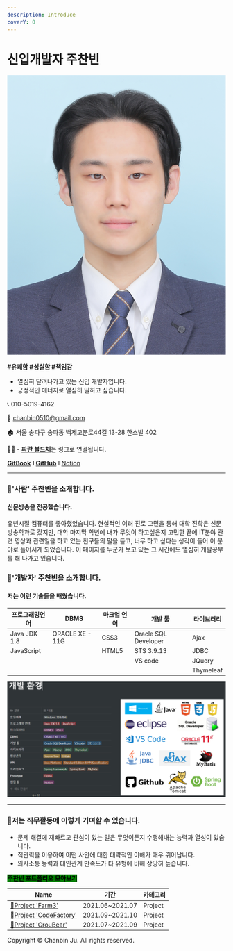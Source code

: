 ```yaml
---
description: Introduce
coverY: 0
---
```


# 신입개발자 주찬빈

![](.gitbook/assets/이력서사진캡쳐본.png)

**#유쾌함 #성실함 #책임감**

* 열심히 달려나가고 있는 신입 개발자입니다.
* 긍정적인 에너지로 열심히 일하고 싶습니다.

📞 010-5019-4162

💌 chanbin0510@gmail.com

🏠 서울 송파구 송파동 백제고분로44길 13-28 한스빌 402

🙋‍♀️ - [**파란 볼드체**](welcome/broken-reference/)는 링크로 연결됩니다.

[**GitBook**](https://undefined-33.gitbook.io/undefined/) **I** [**GitHub**](https://github.com/chanbin0510/GitBook) I [Notion](https://hurricane-nut-9e6.notion.site/bb9315098a2f4e1cbeb0a720b98fc9b8)

***

### 🚀'사람' 주찬빈을 소개합니다. <a href="89b593ba-f443-4213-beb9-6a41096accdf" id="89b593ba-f443-4213-beb9-6a41096accdf"></a>

#### 신문방송을 전공했습니다. <a href="1d3e4349-2216-4123-b51f-8ad6e4f1ad76" id="1d3e4349-2216-4123-b51f-8ad6e4f1ad76"></a>

유년시절 컴퓨터를 좋아했었습니다. 현실적인 여러 진로 고민을 통해 대학 진학은 신문방송학과로 갔지만, 대학 마지막 학년에 내가 무엇이 하고싶은지 고민한 끝에 IT분야 관련 영상과 관련일을 하고 있는 친구들의 말을 듣고, 너무 하고 싶다는 생각이 들어 이 분야로 들어서게 되었습니다. 이 페이지를 누군가 보고 있는 그 시간에도 열심히 개발공부를 해 나가고 있습니다.



### 🚀'개발자' 주찬빈을 소개합니다. <a href="01f1181e-9772-48b7-9a9a-a57d252ba08b" id="01f1181e-9772-48b7-9a9a-a57d252ba08b"></a>

#### 저는 이런 기술들을 배웠습니다. <a href="507460fc-84d1-4743-843d-5050d001acf2" id="507460fc-84d1-4743-843d-5050d001acf2"></a>

| 프로그래밍언어      | DBMS            | 마크업 언어 | 개발 툴                 | 라이브러리     |
| ------------ | --------------- | ------ | -------------------- | --------- |
| Java JDK 1.8 | ORACLE XE - 11G | CSS3   | Oracle SQL Developer | Ajax      |
| JavaScript   |                 | HTML5  | STS 3.9.13           | JDBC      |
|              |                 |        | VS code              | JQuery    |
|              |                 |        |                      | Thymeleaf |

![](.gitbook/assets/image.png)

***

### 🚀저는 직무활동에 이렇게 기여할 수 있습니다. <a href="f8e90075-a650-4088-b195-086024ff2c20" id="f8e90075-a650-4088-b195-086024ff2c20"></a>

* 문제 해결에 재빠르고 관심이 있는 일은 무엇이든지 수행해내는 능력과 열성이 있습니다.
* 직관력을 이용하여 어떤 사안에 대한 대략적인 이해가 매우 뛰어납니다.
* 의사소통 능력과 대인관계 만족도가 타 유형에 비해 상당히 높습니다.

<mark style="background-color:green;">**주찬빈 포트폴리오 모아보기**</mark>

| Name                                                                                                  | 기간               | 카테고리    |
| ----------------------------------------------------------------------------------------------------- | ---------------- | ------- |
| [🐹Project 'Farm3'](https://www.notion.so/Mini-Project-Farm3-9116e90132e84551baca299106de1ee5)        | 2021.06\~2021.07 | Project |
| [🔩Project 'CodeFactory'](https://www.notion.so/Project-CodeFactory-cac4af9f34954ed281dac6128b2603c2) | 2021.09\~2021.10 | Project |
| [🚀Project 'GrouBear'](https://www.notion.so/Project-GrouBear-058e583a74e547b0b483951cd50acba8)       | 2021.07\~2021.09 | Project |

Copyright © Chanbin Ju. All rights reserved.
